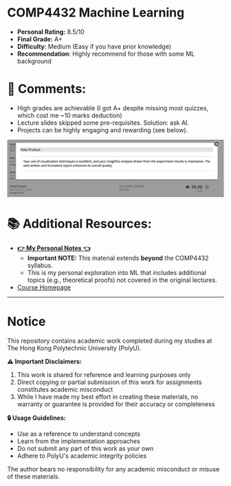 # COMP4432 Machine Learning

- **Personal Rating:** 8.5/10
- **Final Grade:** A+
- **Difficulty**: Medium (Easy if you have prior knowledge)
- **Recommendation**: Highly recommend for those with some ML background

# 💭 Comments:
- High grades are achievable (I got A+ despite missing most quizzes, which cost me ~10 marks deduction)
- Lecture slides skipped some pre-requisites. Solution: ask AI.
- Projects can be highly engaging and rewarding (see below).

![image](TA-comment.jpg)

# 📚 Additional Resources:
- [**👉 My Personal Notes 👈**](https://wangyq.notion.site/machine-learning-notes)
  - **Important NOTE:** This material extends **beyond** the COMP4432 syllabus.
  - This is my personal exploration into ML that includes additional topics (e.g., theoretical proofs) not covered in the original lectures.
- [Course Homepage](https://www4.comp.polyu.edu.hk/~cskchung/COMP4432/)
  
---

# Notice

This repository contains academic work completed during my studies at The Hong Kong Polytechnic University (PolyU). 

**⚠️ Important Disclaimers:**
1. This work is shared for reference and learning purposes only
2. Direct copying or partial submission of this work for assignments constitutes academic misconduct
3. While I have made my best effort in creating these materials, no warranty or guarantee is provided for their accuracy or completeness

**🔒 Usage Guidelines:**
- Use as a reference to understand concepts
- Learn from the implementation approaches
- Do not submit any part of this work as your own
- Adhere to PolyU's academic integrity policies

The author bears no responsibility for any academic misconduct or misuse of these materials.

